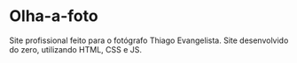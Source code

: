 # Olha-a-foto
Site profissional feito para o fotógrafo Thiago Evangelista. Site desenvolvido do zero, utilizando HTML, CSS e JS.
